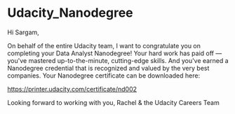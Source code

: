 # Udacity_Nanodegree
Hi Sargam,

On behalf of the entire Udacity team,
I want to congratulate you on completing your Data Analyst Nanodegree! Your hard work has paid off — you've mastered up-to-the-minute, 
cutting-edge skills. And you've earned a Nanodegree credential that is recognized and valued by the very best companies.
Your Nanodegree certificate can be downloaded here: 


https://printer.udacity.com/certificate/nd002 


Looking forward to working with you, 
Rachel & the Udacity Careers Team
